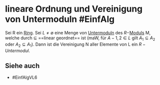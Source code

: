 # lineare Ordnung und Vereinigung von Untermoduln #EinfAlg 
Sei R ein [Ring](Einf.%20Alg/Definition/Ring.md).
Sei $L\neq \emptyset$ eine Menge von [Untermoduln](Einf.%20Alg/Definition/Untermoduln.md) des $R-$[Moduls](Einf.%20Alg/Definition/Moduln%20%C3%BCber%20Ringen.md) M, welche durch $\subseteq$ ==linear geordnet== ist (maW, für $A-1,2\in L$ gilt $A_1\subseteq A_2$ oder $A_2\subseteq A_1$). Dann ist die Vereinigung N aller Elemente von L ein $R-Untermodul$.
## Siehe auch
- #EinfAlgVL6 